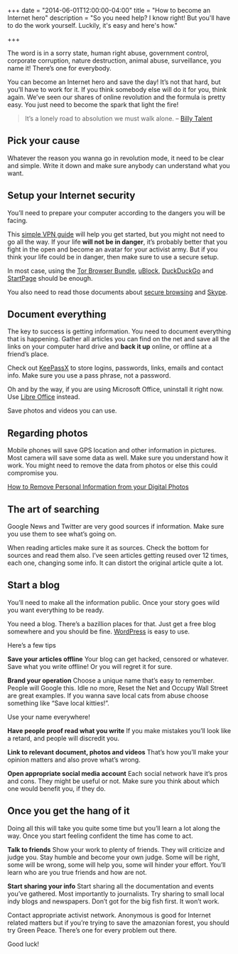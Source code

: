 +++
date = "2014-06-01T12:00:00-04:00"
title = "How to become an Internet hero"
description = "So you need help? I know right! But you'll have to do the work yourself. Luckily, it's easy and here's how."

+++

The word is in a sorry state, human right abuse, government control, corporate corruption, nature destruction, animal abuse, surveillance, you name it! There’s one for everybody.

You can become an Internet hero and save the day! It’s not that hard, but you’ll have to work for it. If you think somebody else will do it for you, think again. We’ve seen our shares of online revolution and the formula is pretty easy. You just need to become the spark that light the fire!

> It’s a lonely road to absolution we must walk alone. – [Billy Talent](https://www.youtube.com/watch?v=l2TyKsWhHDg)

## Pick your cause

Whatever the reason you wanna go in revolution mode, it need to be clear and simple. Write it down and make sure anybody can understand what you want.

## Setup your Internet security

You’ll need to prepare your computer according to the dangers you will be facing.

This [simple VPN guide](/simple-vpn-guide) will help you get started, but you might not need to go all the way. If your life **will not be in danger**, it’s probably better that you fight in the open and become an avatar for your activist army. But if you think your life could be in danger, then make sure to use a secure setup.

In most case, using the [Tor Browser Bundle](https://www.torproject.org/), [uBlock](https://addons.mozilla.org/en-US/firefox/addon/ublock/), [DuckDuckGo](https://duckduckgo.com/) and [StartPage](https://startpage.com/) should be enough.

You also need to read those documents about [secure browsing](https://help.riseup.net/en/better-web-browsing) and [Skype](https://we.riseup.net/riseuphelp+en/skype).

## Document everything

The key to success is getting information. You need to document everything that is happening. Gather all articles you can find on the net and save all the links on your computer hard drive and **back it up** online, or offline at a friend’s place.

Check out [KeePassX](https://www.keepassx.org/) to store logins, passwords, links, emails and contact info. Make sure you use a pass phrase, not a password.

Oh and by the way, if you are using Microsoft Office, uninstall it right now. Use [Libre Office](https://www.libreoffice.org/) instead.

Save photos and videos you can use.

## Regarding photos

Mobile phones will save GPS location and other information in pictures. Most camera will save some data as well. Make sure you understand how it work. You might need to remove the data from photos or else this could compromise you.

[How to Remove Personal Information from your Digital Photos](http://www.labnol.org/software/remove-photograph-metadata/19588/)

## The art of searching

Google News and Twitter are very good sources if information. Make sure you use them to see what’s going on.

When reading articles make sure it as sources. Check the bottom for sources and read them also. I’ve seen articles getting reused over 12 times, each one, changing some info. It can distort the original article quite a lot.

## Start a blog

You’ll need to make all the information public. Once your story goes wild you want everything to be ready.

You need a blog. There’s a bazillion places for that. Just get a free blog somewhere and you should be fine. [WordPress](https://wordpress.com/) is easy to use.

Here’s a few tips

**Save your articles offline**
Your blog can get hacked, censored or whatever. Save what you write offline! Or you will regret it for sure.

**Brand your operation**
Choose a unique name that’s easy to remember. People will Google this. Idle no more, Reset the Net and Occupy Wall Street are great examples. If you wanna save local cats from abuse choose something like “Save local kitties!”.

Use your name everywhere!

**Have people proof read what you write**
If you make mistakes you’ll look like a retard, and people will discredit you.

**Link to relevant document, photos and videos**
That’s how you’ll make your opinion matters and also prove what’s wrong.

**Open appropriate social media account**
Each social network have it’s pros and cons. They might be useful or not. Make sure you think about which one would benefit you, if they do.

## Once you get the hang of it

Doing all this will take you quite some time but you’ll learn a lot along the way. Once you start feeling confident the time has come to act.

**Talk to friends**
Show your work to plenty of friends. They will criticize and judge you. Stay humble and become your own judge. Some will be right, some will be wrong, some will help you, some will hinder your effort. You’ll learn who are you true friends and how are not.

**Start sharing your info**
Start sharing all the documentation and events you’ve gathered. Most importantly to journalists. Try sharing to small local indy blogs and newspapers. Don’t got for the big fish first. It won’t work.

Contact appropriate activist network. Anonymous is good for Internet related matters but if you’re trying to save the amazonian forest, you should try Green Peace. There’s one for every problem out there.

Good luck!
